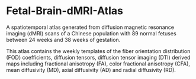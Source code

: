 # Fetal-Brain-dMRI-Atlas

A spatiotemporal atlas generated from diffusion magnetic resonance imaging (dMRI) scans of a Chinese population with 89 normal fetuses between 24 weeks and 38 weeks of gestation.

This atlas contains the weekly templates of the fiber orientation distribution (FOD) coefficients, diffusion tensors, diffusion tensor imaging (DTI) derived maps including fractional anisotropy (FA), color fractional anisotropy (CFA), mean diffusivity (MD), axial diffusivity (AD) and radial diffusivity (RD).
